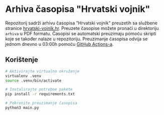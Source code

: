 # Arhiva časopisa "Hrvatski vojnik"

Repozitorij sadrži arhivu časopisa "Hrvatski vojnik" preuzetih sa službene stranice [hrvatski-vojnik.hr](https://hrvatski-vojnik.hr/).
Preuzete časopise možete pronaći u direktoriju `arhiva` u PDF formatu.
Časopisi se automatski preuzimaju pomoću skripti koje se također nalaze u repozitoriju. Preuzimanje časopisa odvija se jednom dnevno u 03:00h pomoću [GitHub Actions-a](https://github.com/IvanVnucec/hrvatski-vojnik-arhiva/blob/main/.github/workflows/scrape.yml).

## Korištenje

```bash
# Aktivirajte virtualno okruženje
virtualenv .venv
source .venv/bin/activate

# Instalirajte potrebne pakete
pip install -r requirements.txt

# Pokrenite preuzimanje časopisa
python3 main.py
```

